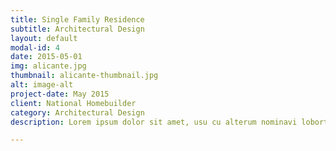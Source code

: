 ```yaml
---
title: Single Family Residence
subtitle: Architectural Design
layout: default
modal-id: 4
date: 2015-05-01
img: alicante.jpg
thumbnail: alicante-thumbnail.jpg
alt: image-alt
project-date: May 2015
client: National Homebuilder
category: Architectural Design
description: Lorem ipsum dolor sit amet, usu cu alterum nominavi lobortis. At duo novum diceret. Tantas apeirian vix et, usu sanctus postulant inciderint ut, populo diceret necessitatibus in vim. Cu eum dicam feugiat noluisse.

---
```

